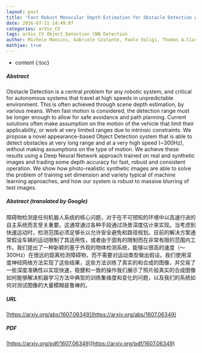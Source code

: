 ```yaml
---
layout: post
title: "Fast Robust Monocular Depth Estimation for Obstacle Detection with Fully Convolutional Networks"
date: 2016-07-21 14:49:07
categories: arXiv_CV
tags: arXiv_CV Object_Detection CNN Detection
author: Michele Mancini, Gabriele Costante, Paolo Valigi, Thomas A.Ciarfuglia
mathjax: true
---
```


* content
{:toc}

##### Abstract
Obstacle Detection is a central problem for any robotic system, and critical for autonomous systems that travel at high speeds in unpredictable environment. This is often achieved through scene depth estimation, by various means. When fast motion is considered, the detection range must be longer enough to allow for safe avoidance and path planning. Current solutions often make assumption on the motion of the vehicle that limit their applicability, or work at very limited ranges due to intrinsic constraints. We propose a novel appearance-based Object Detection system that is able to detect obstacles at very long range and at a very high speed (~300Hz), without making assumptions on the type of motion. We achieve these results using a Deep Neural Network approach trained on real and synthetic images and trading some depth accuracy for fast, robust and consistent operation. We show how photo-realistic synthetic images are able to solve the problem of training set dimension and variety typical of machine learning approaches, and how our system is robust to massive blurring of test images.

##### Abstract (translated by Google)
障碍物检测是任何机器人系统的核心问题，对于在不可预知的环境中以高速行进的自主系统而言至关重要。这通常通过各种手段通过场景深度估计来实现。当考虑到快速运动时，检测范围必须足够长以允许安全避免和路径规划。目前的解决方案通常假设车辆的运动限制了其适用性，或者由于固有的限制而在非常有限的范围内工作。我们提出了一种新颖的基于外观的物体检测系统，能够以很高的速度（〜300Hz）在很远的距离检测障碍物，而不需要对运动类型做出假设。我们使用深度神经网络方法实现了这些结果，这些方法训练了真实的和合成的图像，并交易了一些深度准确性以实现快速，稳健和一致的操作我们展示了照片般真实的合成图像如何能够解决机器学习方法中典型的训练集维度和变化的问题，以及我们的系统如何对测试图像的大量模糊是鲁棒的。

##### URL
[https://arxiv.org/abs/1607.06349](https://arxiv.org/abs/1607.06349)

##### PDF
[https://arxiv.org/pdf/1607.06349](https://arxiv.org/pdf/1607.06349)

